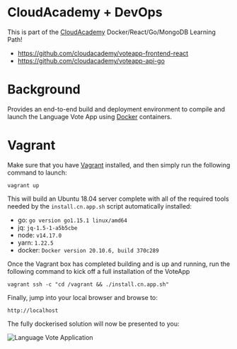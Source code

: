 # CloudAcademy + DevOps
This is part of the [CloudAcademy](https://cloudacademy.com/library/) Docker/React/Go/MongoDB Learning Path!

* https://github.com/cloudacademy/voteapp-frontend-react
* https://github.com/cloudacademy/voteapp-api-go

# Background
Provides an end-to-end build and deployment environment to compile and launch the Language Vote App using [Docker](https://www.docker.com/) containers.

# Vagrant
Make sure that you have [Vagrant](https://www.vagrantup.com/) installed, and then simply run the following command to launch:

```
vagrant up
```

This will build an Ubuntu 18.04 server complete with all of the required tools needed by the ```install.cn.app.sh``` script automatically installed:

* go: ```go version go1.15.1 linux/amd64```
* jq: ```jq-1.5-1-a5b5cbe```
* node: ```v14.17.0```
* yarn: ```1.22.5```
* docker: ```Docker version 20.10.6, build 370c289```

Once the Vagrant box has completed building and is up and running, run the following command to kick off a full installation of the VoteApp 

```
vagrant ssh -c "cd /vagrant && ./install.cn.app.sh"
```

Finally, jump into your local browser and browse to:

```
http://localhost
```

The fully dockerised solution will now be presented to you:

![Language Vote Application](/doc/VoteApp.png)
